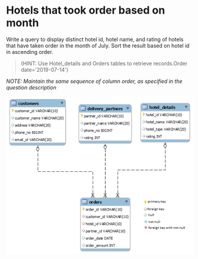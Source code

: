 # Hotels that took order based on month

Write a query to display distinct hotel id, hotel name, and rating of hotels that have taken order in the month of July. Sort the result based on hotel id in ascending order.

> (HINT: Use Hotel_details and  Orders tables to retrieve records.Order date='2019-07-14')

*NOTE: Maintain the same sequence of column order, as specified in the question description*

![database diagram](../../../database_3.png)